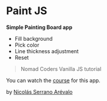 # Paint JS
**Simple Painting Board app** 
- Fill background
- Pick color
- Line thickness adjustment
- Reset

> Nomad Coders Vanilla JS tutorial

You can watch the [course](https://nomadcoders.co/javascript-for-beginners-2) for this app.

by [Nicolás Serrano Arévalo](https://github.com/serranoarevalo)

